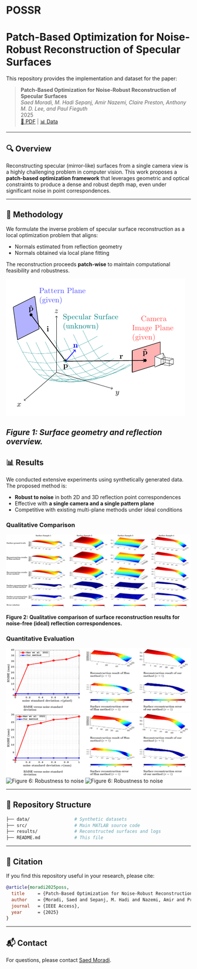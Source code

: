 # POSSR
# Patch-Based Optimization for Noise-Robust Reconstruction of Specular Surfaces

This repository provides the implementation and dataset for the paper:

> **Patch-Based Optimization for Noise-Robust Reconstruction of Specular Surfaces**  
> *Saed Moradi, M. Hadi Sepanj, Amir Nazemi, Claire Preston, Anthony M. D. Lee, and Paul Fieguth*  
>  2025  
> [📄 PDF]() | [📊 Data](https://github.com/moradisaed/POSSR/blob/main/reconstruction/threePlaneData4X.mat)

---

## 🔍 Overview

Reconstructing specular (mirror-like) surfaces from a single camera view is a highly challenging problem in computer vision. This work proposes a **patch-based optimization framework** that leverages geometric and optical constraints to produce a dense and robust depth map, even under significant noise in point correspondences.

---

## 🔧 Methodology

We formulate the inverse problem of specular surface reconstruction as a local optimization problem that aligns:

- Normals estimated from reflection geometry
- Normals obtained via local plane fitting

The reconstruction proceeds **patch-wise** to maintain computational feasibility and robustness.

![Surface geometry and reflection overview](https://github.com/moradisaed/POSSR/blob/main/ProblemFormulation.png)

*Figure 1: Surface geometry and reflection overview.*
---

## 📊 Results

We conducted extensive experiments using synthetically generated data. The proposed method is:

- **Robust to noise** in both 2D and 3D reflection point correspondences
- Effective with **a single camera and a single pattern plane**
- Competitive with existing multi-plane methods under ideal conditions

### Qualitative Comparison

![Qualitative reconstruction vs. baseline](https://github.com/moradisaed/POSSR/blob/main/recResults.png)

**Figure 2: Qualitative comparison of surface reconstruction results for noise-free (ideal) reflection correspondences.**


### Quantitative Evaluation

![Robustness to 2D noise](https://github.com/moradisaed/POSSR/blob/main/joint2D.png)
![Robustness to 3D noise](https://github.com/moradisaed/POSSR/blob/main/joint3D.png)
![Figure 6: Robustness to noise](fig6.png)
![Figure 6: Robustness to noise](fig6.png)

---

## 📂 Repository Structure

```bash
├── data/                 # Synthetic datasets
├── src/                  # Main MATLAB source code
├── results/              # Reconstructed surfaces and logs
├── README.md             # This file
```

---

## 📌 Citation

If you find this repository useful in your research, please cite:

```bibtex
@article{moradi2025poss,
  title     = {Patch-Based Optimization for Noise-Robust Reconstruction of Specular Surfaces},
  author    = {Moradi, Saed and Sepanj, M. Hadi and Nazemi, Amir and Preston, Claire and Lee, Anthony M. D. and Fieguth, Paul},
  journal   = {IEEE Access},
  year      = {2025}
}
```

---

## 📬 Contact

For questions, please contact [Saed Moradi](mailto:saed.moradi@uwaterloo.ca).
